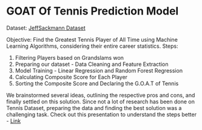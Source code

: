 # GOAT Of Tennis Prediction Model

Dataset: [JeffSackmann Dataset](https://github.com/JeffSackmann/tennis_atp)

Objective: Find the Greatest Tennis Player of All Time using Machine Learning Algorithms, considering their entire career statistics.
Steps:
1) Filtering Players based on Grandslams won
2) Preparing our dataset - Data Cleaning and Feature Extraction
3) Model Training - Linear Regression and Random Forest Regression
4) Calculating Composite Score for Each Player
5) Sorting the Composite Score and Declaring the G.O.A.T of Tennis

We brainstormed several ideas, outlining the respective pros and cons, and finally settled on this solution. Since not a lot of research has been done on Tennis Dataset, preparing the data and finding the best solution was a challenging task.
Check out this presentation to understand the steps better - [Link](https://www.canva.com/design/DAGWdpKcaHE/A5p8Lq_8jA_SI_i3x3muYA/edit?utm_content=DAGWdpKcaHE&utm_campaign=designshare&utm_medium=link2&utm_source=sharebutton)


